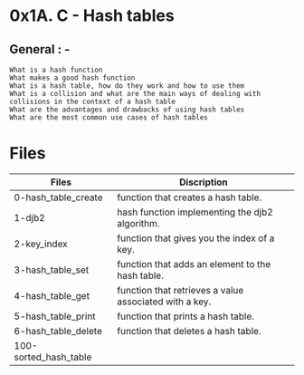 #  0x1A. C - Hash tables 
## General : -

    What is a hash function
    What makes a good hash function
    What is a hash table, how do they work and how to use them
    What is a collision and what are the main ways of dealing with collisions in the context of a hash table
    What are the advantages and drawbacks of using hash tables
    What are the most common use cases of hash tables

# Files
|Files| Discription|
|---|---|
|0-hash_table_create|function that creates a hash table.|
|1-djb2|hash function implementing the djb2 algorithm.|
|2-key_index|function that gives you the index of a key.|
|3-hash_table_set|function that adds an element to the hash table.|
|4-hash_table_get|function that retrieves a value associated with a key.|
|5-hash_table_print| function that prints a hash table.|
|6-hash_table_delete|function that deletes a hash table.|
|100-sorted_hash_table||
